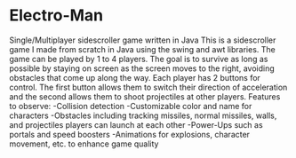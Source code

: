 # Electro-Man
Single/Multiplayer sidescroller game written in Java
This is a sidescroller game I made from scratch in Java using the swing and awt libraries.
The game can be played by 1 to 4 players. The goal is to survive as long as possible by staying on screen as the screen moves to the right, avoiding obstacles that come up along the way. Each player has 2 buttons for control. The first button allows them to switch their direction of acceleration and the second allows them to shoot projectiles at other players. 
Features to observe:
  -Collision detection
  -Customizable color and name for characters 
  -Obstacles including tracking missiles, normal missiles, walls, and projectiles players can launch at each other
  -Power-Ups such as portals and speed boosters
  -Animations for explosions, character movement, etc. to enhance game quality
